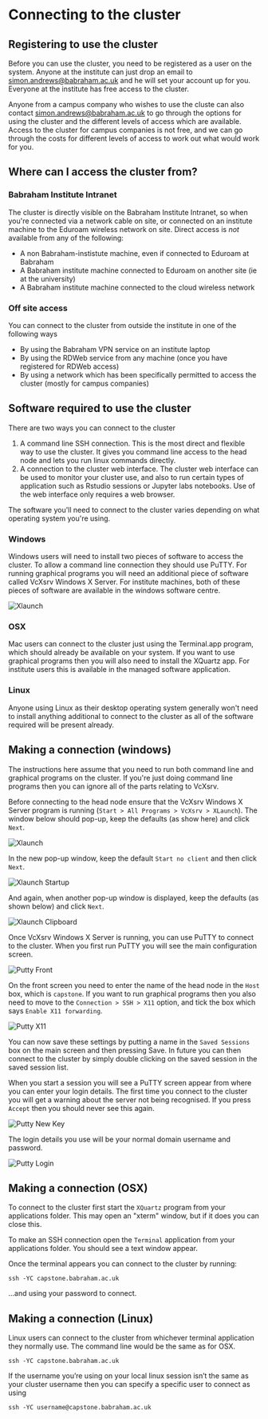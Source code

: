 # Connecting to the cluster

## Registering to use the cluster
Before you can use the cluster, you need to be registered as a user on the system. Anyone at the institute can just drop an email to [simon.andrews\@babraham.ac.uk](mailto:simon.andrews\@babraham.ac.uk?subject=Capstone%20Registration) and he will set your account up for you. Everyone at the institute has free access to the cluster.

Anyone from a campus company who wishes to use the cluste can also contact [simon.andrews\@babraham.ac.uk](mailto:simon.andrews\@babraham.ac.uk?subject=Capstone%20Registration) to go through the options for using the cluster and the different levels of access which are available. Access to the cluster for campus companies is not free, and we can go through the costs for different levels of access to work out what would work for you.

## Where can I access the cluster from?

### Babraham Institute Intranet
The cluster is directly visible on the Babraham Institute Intranet, so when you're connected via a network cable on site, or connected on an institute machine to the Eduroam wireless network on site.   Direct access is *not* available from any of the following:

* A non Babraham-instistute machine, even if connected to Eduroam at Babraham
* A Babraham institute machine connected to Eduroam on another site (ie at the university)
* A Babraham institute machine connected to the cloud wireless network

### Off site access
You can connect to the cluster from outside the institute in one of the following ways

* By using the Babraham VPN service on an institute laptop
* By using the RDWeb service from any machine (once you have registered for RDWeb access)
* By using a network which has been specifically permitted to access the cluster (mostly for campus companies)

## Software required to use the cluster
There are two ways you can connect to the cluster

1. A command line SSH connection.  This is the most direct and flexible way to use the cluster. It gives you command line access to the head node and lets you run linux commands directly.
2. A connection to the cluster web interface. The cluster web interface can be used to monitor your cluster use, and also to run certain types of application such as Rstudio sessions or Jupyter labs notebooks. Use of the web interface only requires a web browser.

The software you'll need to connect to the cluster varies depending on what operating system you're using.

### Windows
Windows users will need to install two pieces of software to access the cluster.  To allow a command line connection they should use PuTTY.  For running graphical programs you will need an additional piece of software called VcXsrv Windows X Server. For institute machines, both of these pieces of software are available in the windows software centre.

![Xlaunch](./images/software_centre.png)

### OSX
Mac users can connect to the cluster just using the Terminal.app program, which should already be available on your system. If you want to use graphical programs then you will also need to install the XQuartz app.  For institute users this is available in the managed software application.

### Linux
Anyone using Linux as their desktop operating system generally won't need to install anything additional to connect to the cluster as all of the software required will be present already.

## Making a connection (windows)
The instructions here assume that you need to run both command line and graphical programs on the cluster.  If you're just doing command line programs then you can ignore all of the parts relating to VcXsrv.

Before connecting to the head node ensure that the VcXsrv Windows X Server program is running (```Start > All Programs > VcXsrv > XLaunch```).   The window below should pop-up, keep the defaults (as show here) and click ```Next```.  

![Xlaunch](./images/xlaunch.png)

In the new pop-up window, keep the default ```Start no client``` and then click ```Next```.

![Xlaunch Startup](./images/xlaunch_startup.png)

And again, when another pop-up window is displayed, keep the defaults (as shown below) and click ```Next```.

![Xlaunch Clipboard](./images/xlaunch_clipboard.png)

Once VcXsrv Windows X Server is running, you can use PuTTY to connect to the cluster.  When you first run PuTTY you will see the main configuration screen.

![Putty Front](./images/putty_front.png)

On the front screen you need to enter the name of the head node in the ```Host``` box, which is ```capstone```.  If you want to run graphical programs then you also need to move to the ```Connection > SSH > X11``` option, and tick the box which says ```Enable X11 forwarding```.

![Putty X11](./images/putty_x11.png)

You can now save these settings by putting a name in the ```Saved Sessions``` box on the main screen and then pressing Save.  In future you can then connect to the cluster by simply double clicking on the saved session in the saved session list.

When you start a session you will see a PuTTY screen appear from where you can enter your login details.  The first time you connect to the cluster you will get a warning about the server not being recognised.  If you press ```Accept``` then you should never see this again.

![Putty New Key](./images/putty_newkey.png)

The login details you use will be your normal domain username and password.

![Putty Login](./images/putty_login.png)



## Making a connection (OSX)
To connect to the cluster first start the ```XQuartz``` program from your applications folder. This may open an "xterm" window, but if it does you can close this.

To make an SSH connection open the ```Terminal``` application from your applications folder.  You should see a text window appear.

Once the terminal appears you can connect to the cluster by running:

```ssh -YC capstone.babraham.ac.uk```

…and using your password to connect.


## Making a connection (Linux)
Linux users can connect to the cluster from whichever terminal application they normally use.  The command line would be the same as for OSX.

```ssh -YC capstone.babraham.ac.uk```

If the username you’re using on your local linux session isn’t the same as your cluster username then you can specify a specific user to connect as using

```ssh -YC username@capstone.babraham.ac.uk```

